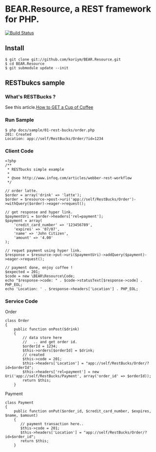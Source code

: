 BEAR.Resource, a REST framework for PHP.
=============================
[![Build Status](https://secure.travis-ci.org/koriym/BEAR.Resource.png)](http://travis-ci.org/koriym/BEAR.git@github.com:koriym/BEAR.Resource.git)
## Install
    $ git clone git://github.com/koriym/BEAR.Resource.git
    $ cd BEAR.Resource
    $ git submodule update --init

## RESTbukcs sample

### What's RESTBucks ?
See this article.[How to GET a Cup of Coffee](http://www.infoq.com/articles/webber-rest-workflow)

### Run Sample
    $ php docs/sample/01-rest-bucks/order.php 
	201: Created
	Location: app://self/RestBucks/Order/?id=1234
	
### Client Code
	<?php
	/**
	 * RESTbucks simple example
	 *
	 * @see http://www.infoq.com/articles/webber-rest-workflow
	 */

	// order latte.
	$order = array('drink' => 'latte');
	$order = $resource->post->uri('app://self/RestBucks/Order')->withQuery($order)->eager->request();

	// get response and hyper link.
	$paymentUri = $order->headers['rel=payment'];
	$payment = array(
		'credit_card_number' => '123456789',
		'expires' => '07/07',
		'name' => 'John Citizen',
		'amount' => '4.00'
	);

	// requet payment using hyper link.
	$response = $resource->put->uri($paymentUri)->addQuery($payment)->eager->request();

	// payment done, enjoy coffee !
	$expected = 201;
	$code = new \BEAR\Resource\Code;
	echo "$response->code: " . $code->statusText[$response->code] . PHP_EOL;
	echo 'Location: ' . $response->headers['Location'] . PHP_EOL;

### Service Code

Order

	class Order
	{
		public function onPost($drink)
		{
		    // data store here
		    //   .. and get order id.
		    $orderId = 1234;
		    $this->orders[$orderId] = $drink;
		    // created
		    $this->code = 201;
		    $this->headers['Location'] = "app://self/RestBucks/Order/?id=$orderId";
		    $this->headers['rel=payment'] = new Uri('app://self/RestBucks/Payment', array('order_id' => $orderId));
		    return $this;
		}

Payment

	class Payment
	{
		public function onPut($order_id, $credit_card_number, $expires, $name, $amount)
		{
		   // payment transaction here..
		   $this->code = 201;
		   $this->headers['Location'] = "app://self/RestBucks/Order/?id=$order_id";
		   return $this;
		}